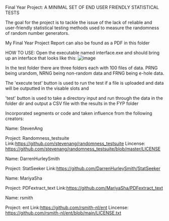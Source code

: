 Final Year Project: A MINIMAL SET OF END USER FRIENDLY STATISTICAL TESTS

The goal for the project is to tackle the issue of the lack of reliable and user-friendly statistical testing methods used to measure the randomness of random number generators.

My Final Year Project Report can also be found as a PDF in this folder

HOW TO USE:
Open the executable named interface.exe and should bring up an interface that looks like this:
![image](https://user-images.githubusercontent.com/21173813/170892782-e5cf04e5-dc0d-4431-881e-d6eb76f2f1db.png)

In the test folder there are three folders each with 100 files of data. PRNG being urandom, NRNG being non-random data and FRNG being e-hole data. 

The 'execute test' button is used to run the test if a file is uploaded and data will be outputted in the visable slots and 

'test' button is used to take a directory input and run through the data in the folder dir and output a CSV file with the results in the FYP folder 




Incorporated segments or code and taken influence from the following creators:

Name: StevenAng 

Project: Randomness_testsuite 
Link:https://github.com/stevenang/randomness_testsuite
Lincense: https://github.com/stevenang/randomness_testsuite/blob/master/LICENSE


Name: DarrenHurleySmith 

Project: StatSeeker
Link:https://github.com/DarrenHurleySmith/StatSeeker


Name: MariyaSha 

Project: PDFextract_text
Link:https://github.com/MariyaSha/PDFextract_text


Name: rsmith 

Project: ent
Link:https://github.com/rsmith-nl/ent
Lincense: https://github.com/rsmith-nl/ent/blob/main/LICENSE.txt



